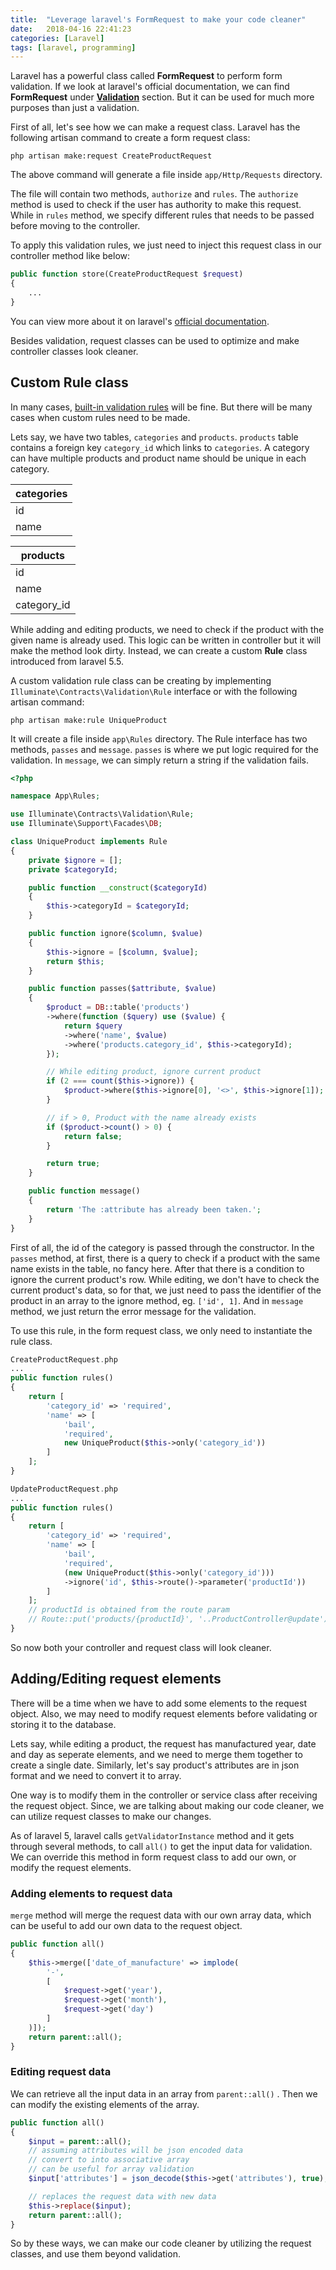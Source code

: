 ```yaml
---
title:  "Leverage laravel's FormRequest to make your code cleaner"
date:   2018-04-16 22:41:23
categories: [Laravel]
tags: [laravel, programming]
---
```

Laravel has a powerful class called **FormRequest** to perform form validation. If we look at laravel's official documentation, we can find **FormRequest** under [**Validation**](https://laravel.com/docs/5.6/validation#form-request-validation) section. But it can be used for much more purposes than just a validation.

First of all, let's see how we can make a request class. Laravel has the following artisan command to create a form request class:
```
php artisan make:request CreateProductRequest
```
The above command will generate a file inside `app/Http/Requests` directory.

The file will contain two methods, `authorize` and `rules`. The `authorize` method is used to check if the user has authority to make this request. While in `rules` method, we specify different rules that needs to be passed before moving to the controller. 

To apply this validation rules, we just need to inject this request class in our controller method like below:
```php
public function store(CreateProductRequest $request)
{
	...
}
```
You can view more about it on laravel's [official documentation](https://laravel.com/docs/5.6/validation#introduction).

Besides validation, request classes can be used to optimize and make controller classes look cleaner. 

## Custom Rule class
In many cases, [built-in validation rules](https://laravel.com/docs/5.5/validation#available-validation-rules) will be fine. But there will be many cases when custom rules need to be made. 

Lets say, we have two tables, `categories` and `products`. `products` table contains a foreign key `category_id` which links to 	`categories`. A category can have multiple products and product name should be unique in each category.

| categories |
|------------|  
| id         |      
| name       |  

| products |
|------------|  
| id         |      
| name       |  
| category_id |

While adding and editing products, we need to check if the product with the given name is already used. This logic can be written in controller but it will make the method look dirty. Instead, we can create a custom **Rule** class introduced from laravel 5.5.

A custom validation rule class can be creating by implementing `
Illuminate\Contracts\Validation\Rule` interface or with the following artisan command:
```
php artisan make:rule UniqueProduct
```
It will create a file inside `app\Rules` directory. The Rule interface has two methods, `passes` and `message`. `passes` is where we put logic required for the validation. In `message`, we can simply return a string if the validation fails.
```php
<?php

namespace App\Rules;

use Illuminate\Contracts\Validation\Rule;
use Illuminate\Support\Facades\DB;

class UniqueProduct implements Rule
{
	private $ignore = [];
	private $categoryId;

	public function __construct($categoryId)
	{
		$this->categoryId = $categoryId;
	}

	public function ignore($column, $value)
	{
		$this->ignore = [$column, $value];
		return $this;
	}

	public function passes($attribute, $value)
	{
		$product = DB::table('products')
		->where(function ($query) use ($value) {
			return $query
			->where('name', $value)
			->where('products.category_id', $this->categoryId);
		});

		// While editing product, ignore current product
		if (2 === count($this->ignore)) {
			$product->where($this->ignore[0], '<>', $this->ignore[1]);
		}

		// if > 0, Product with the name already exists
		if ($product->count() > 0) {
			return false;
		}

		return true;
	}

	public function message()
	{
		return 'The :attribute has already been taken.';
	}
}
```
First of all, the id of the category is passed through the constructor. In the `passes` method, at first,  there is a query to check if a product with the same name exists in the table, no fancy here. After that there is a condition to ignore the current product's row. While editing, we don't have to check the current product's data, so for that, we just need to pass the identifier of the product in an array to the ignore method, eg. `['id', 1]`.  And in `message` method, we just return the error message for the validation.

To use this rule, in the form request class, we only need to instantiate the rule class.
```php
CreateProductRequest.php
...
public function rules()
{
	return [
		'category_id' => 'required',
		'name' => [
			'bail',
			'required',
			new UniqueProduct($this->only('category_id'))
		]
	];
}

UpdateProductRequest.php
...
public function rules()
{
	return [
		'category_id' => 'required',
		'name' => [
			'bail',
			'required',
			(new UniqueProduct($this->only('category_id')))
			->ignore('id', $this->route()->parameter('productId'))
		]
	];
	// productId is obtained from the route param
	// Route::put('products/{productId}', '..ProductController@update');
}
```
So now both your controller and request class will look cleaner.

## Adding/Editing request elements
There will be a time when we have to add some elements to the request object. Also, we may need to modify request elements before validating or storing it to the database.

Lets say, while editing a product, the request has manufactured year, date and day as seperate elements, and we need to merge them together to create a single date. Similarly, let's say product's attributes are in json format and we need to convert it to array.

One way is to modify them in the controller or service class after receiving the request object. Since, we are talking about making our code cleaner, we can utilize request classes to make our changes.

As of laravel 5, laravel calls `getValidatorInstance` method and it gets through several methods, to call `all()` to get the input data for validation. We can override this method in form request class to add our own, or modify the request elements.

### Adding elements to request data
`merge` method will merge the request data with our own array data, which can be useful to add our own data to the request object.
```php
public function all()
{
	$this->merge(['date_of_manufacture' => implode(
		'-',
		[
			$request->get('year'),
			$request->get('month'),
			$request->get('day')
		]
	)]);
	return parent::all();
}
```

### Editing request data
We can retrieve all the input data in an array from `parent::all()` . Then we can modify the existing elements of the array. 
```php
public function all()
{
	$input = parent::all();
	// assuming attributes will be json encoded data
	// convert to into associative array
	// can be useful for array validation
	$input['attributes'] = json_decode($this->get('attributes'), true);

	// replaces the request data with new data
	$this->replace($input);
	return parent::all();
}
```

So by these ways, we can make our code cleaner by utilizing the request classes, and use them beyond validation.